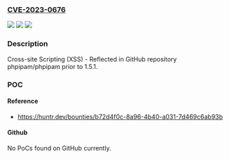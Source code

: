 ### [CVE-2023-0676](https://cve.mitre.org/cgi-bin/cvename.cgi?name=CVE-2023-0676)
![](https://img.shields.io/static/v1?label=Product&message=phpipam%2Fphpipam&color=blue)
![](https://img.shields.io/static/v1?label=Version&message=%3C%201.5.1%20&color=brighgreen)
![](https://img.shields.io/static/v1?label=Vulnerability&message=CWE-79%20Improper%20Neutralization%20of%20Input%20During%20Web%20Page%20Generation%20('Cross-site%20Scripting')&color=brighgreen)

### Description

Cross-site Scripting (XSS) - Reflected in GitHub repository phpipam/phpipam prior to 1.5.1.

### POC

#### Reference
- https://huntr.dev/bounties/b72d4f0c-8a96-4b40-a031-7d469c6ab93b

#### Github
No PoCs found on GitHub currently.

